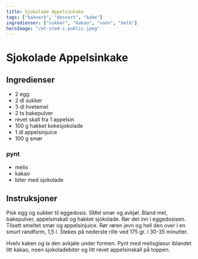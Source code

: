```yaml
---
title: Sjokolade Appelsinkake
tags: ["bakverk", "dessert", "kake"]
ingredienser: ["sukker", "kakao", "vann", "melk"]
heroImage: "/et-sted-i-public.jpeg"
---
```


# Sjokolade Appelsinkake

## Ingredienser

- 2 egg
- 2 dl sukker
- 3 dl hvetemel
- 2 ts bakepulver
- revet skall fra 1 appelsin
- 100 g hakket kokesjokolade
- 1 dl appelsinjuice
- 100 g smør

### pynt

- melis
- kakao
- biter med sjokolade

## Instruksjoner

Pisk egg og sukker til eggedosis. SMel smør og avkjøl. Bland mel, bakepulver, appelsinskall og hakket sjokolade. Rør det inn i eggedosisen. Tilsett smeltet smør og appelsinjuice. Rør røren jevn og hell den over i en smurt randform, 1,5 l. Stekes på nederste rille ved 175 gr. i 30-35 minutter.

Hvelv kaken og la den avkjøle under formen. Pynt med melisglasur iblandet litt kakao, noen sjokoladebiter og litt revet appelsinskall på toppen.
